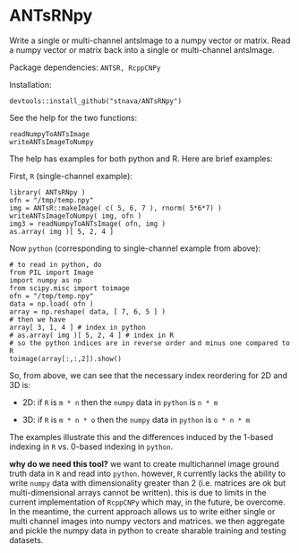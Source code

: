 # ANTsRNpy

Write a single or multi-channel antsImage to a numpy vector or matrix.  Read a
numpy vector or matrix back into a single or multi-channel antsImage.

Package dependencies: `ANTSR, RcppCNPy`

Installation:

```
devtools::install_github("stnava/ANTsRNpy")
```

See the help for the two functions:  

```
readNumpyToANTsImage
writeANTsImageToNumpy
```

The help has examples for both python and R.  Here are brief examples:


First, `R` (single-channel example):
```
library( ANTsRNpy )
ofn = "/tmp/temp.npy"
img = ANTsR::makeImage( c( 5, 6, 7 ), rnorm( 5*6*7) )
writeANTsImageToNumpy( img, ofn )
img3 = readNumpyToANTsImage( ofn, img )
as.array( img )[ 5, 2, 4 ]
```

Now `python` (corresponding to single-channel example from above):

```
# to read in python, do
from PIL import Image
import numpy as np
from scipy.misc import toimage
ofn = "/tmp/temp.npy"
data = np.load( ofn )
array = np.reshape( data, [ 7, 6, 5 ] )
# then we have
array[ 3, 1, 4 ] # index in python
# as.array( img )[ 5, 2, 4 ] # index in R
# so the python indices are in reverse order and minus one compared to R
toimage(array[:,:,2]).show()
```

So, from above, we can see that the necessary index reordering for 2D and 3D is:

  * 2D: if `R` is  `m * n`  then the `numpy` data in `python` is  `n * m`

  * 3D: if `R` is  `m * n * o`  then the `numpy` data in `python` is `o * n * m`

The examples illustrate this and the differences induced by the 1-based indexing
in `R` vs. 0-based indexing in `python`.

**why do we need this tool?** we want to create multichannel image ground truth
data in `R` and read into `python`.  however, `R` currently lacks the ability to
write `numpy` data with dimensionality greater than 2 (i.e. matrices are ok but
multi-dimensional arrays cannot be written).  this is due to limits in the
current implementation of `RcppCNPy` which may, in the future, be overcome.
In the meantime, the current approach allows us to write either single or multi
channel images into numpy vectors and matrices.  we then aggregate and pickle
the numpy data in python to create sharable training and testing datasets.
